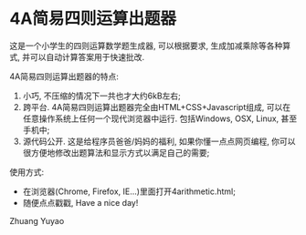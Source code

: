 4A简易四则运算出题器
===========

这是一个小学生的四则运算数学题生成器, 可以根据要求, 生成加减乘除等各种算式, 并可以自动计算答案用于快速批改.

4A简易四则运算出题器的特点:

1. 小巧, 不压缩的情况下一共也才大约6kB左右;
1. 跨平台. 4A简易四则运算出题器完全由HTML+CSS+Javascript组成, 可以在任意操作系统上任何一个现代浏览器中运行. 包括Windows, OSX, Linux, 甚至手机中;
1. 源代码公开. 这是给程序员爸爸/妈妈的福利, 如果你懂一点点网页编程, 你可以很方便地修改出题算法和显示方式以满足自己的需要;

使用方式:

* 在浏览器(Chrome, Firefox, IE...)里面打开4arithmetic.html;
* 随便点点戳戳, Have a nice day!

Zhuang Yuyao